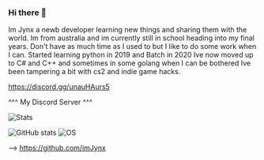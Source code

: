 ### Hi there 👋
Im Jynx a newb developer learning new things and sharing them with the world.
Im from australia and im currently still in school heading into my final years.
Don't have as much time as I used to but I like to do some work when I can.
Started learning python in 2019 and Batch in 2020
Ive now moved up to C# and C++ and sometimes in some golang when I can be bothered
Ive been tampering a bit with cs2 and indie game hacks.

https://discord.gg/unauHAurs5

^^^ My Discord Server ^^^

![Stats](https://github-profile-summary-cards.vercel.app/api/cards/profile-details?username=imJynx)

![GitHub stats](https://github-readme-stats.vercel.app/api?username=imJynx&show_icons=true)
![OS](https://img.shields.io/badge/Windows-0078D6?style=for-the-badge&logo=windows&logoColor=white)

-->
https://github.com/imJynx
